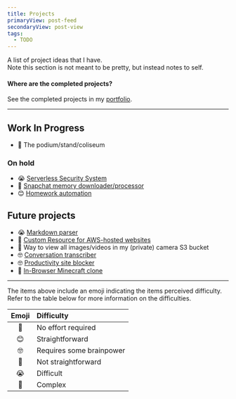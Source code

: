 ```yaml
---
title: Projects
primaryView: post-feed
secondaryView: post-view
tags:
  - TODO
---
```


A list of project ideas that I have. \
Note this section is not meant to be pretty, but instead notes to self.

#### Where are the completed projects?
See the completed projects in my [portfolio](/portfolio).

---


## Work In Progress
- 🫠 The podium/stand/coliseum

### On hold
- 😭 [Serverless Security System](/portfolio/serverless-security-system)
- 🧐 [Snapchat memory downloader/processor](/projects/minecraft-clone)
- 😊 [Homework automation](/projects/automating-homework)

## Future projects
- 😭 [Markdown parser](/projects/homemade-markdown-parser)
- 🥱 [Custom Resource for AWS-hosted websites](/projects/aws-website-custom-resource)
- 🥱 Way to view all images/videos in my (private) camera S3 bucket
- 🤓 [Conversation transcriber](/projects/transcriber)
- 🤓 [Productivity site blocker](/projects/hacking-productivity)
- 🫠 [In-Browser Minecraft clone](/projects/minecraft-clone)

---

The items above include an emoji indicating the items perceived difficulty. Refer to the table below for more information on the difficulties.

| Emoji | Difficulty |
| :-: | :-- |
| 🥱 | No effort required |
| 😊 | Straightforward |
| 🤓 | Requires some brainpower |
| 🧐 | Not straightforward |
| 😭 | Difficult |
| 🫠 | Complex |

